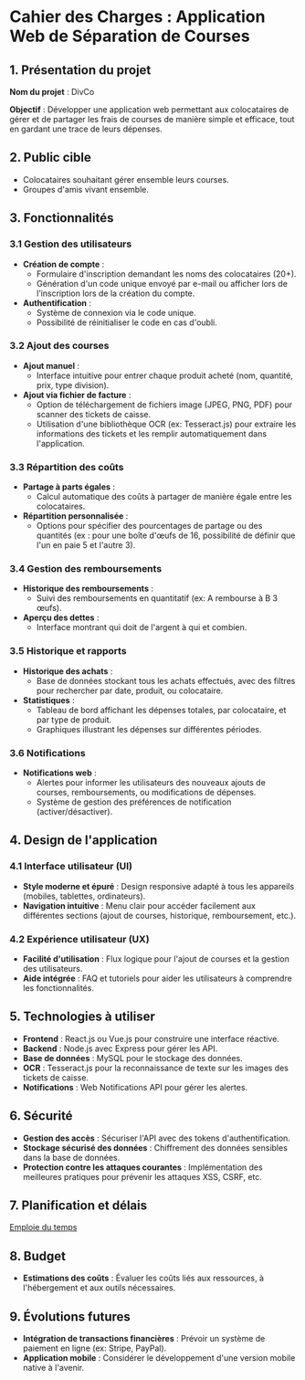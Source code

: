 # Cahier des Charges : Application Web de Séparation de Courses

## 1. Présentation du projet

**Nom du projet** : DivCo

**Objectif** : Développer une application web permettant aux colocataires de gérer et de partager les frais de courses de manière simple et efficace, tout en gardant une trace de leurs dépenses.

## 2. Public cible

- Colocataires souhaitant gérer ensemble leurs courses.
- Groupes d'amis vivant ensemble.

## 3. Fonctionnalités

### 3.1 Gestion des utilisateurs

- **Création de compte** :
    - Formulaire d'inscription demandant les noms des colocataires (20+).
    - Génération d'un code unique envoyé par e-mail ou afficher lors de l’inscription lors de la création du compte.
- **Authentification** :
    - Système de connexion via le code unique.
    - Possibilité de réinitialiser le code en cas d'oubli.

### 3.2 Ajout des courses

- **Ajout manuel** :
    - Interface intuitive pour entrer chaque produit acheté (nom, quantité, prix, type division).
- **Ajout via fichier de facture** :
    - Option de téléchargement de fichiers image (JPEG, PNG, PDF) pour scanner des tickets de caisse.
    - Utilisation d'une bibliothèque OCR (ex: Tesseract.js) pour extraire les informations des tickets et les remplir automatiquement dans l'application.

### 3.3 Répartition des coûts

- **Partage à parts égales** :
    - Calcul automatique des coûts à partager de manière égale entre les colocataires.
- **Répartition personnalisée** :
    - Options pour spécifier des pourcentages de partage ou des quantités (ex : pour une boîte d'œufs de 16, possibilité de définir que l'un en paie 5 et l'autre 3).

### 3.4 Gestion des remboursements

- **Historique des remboursements** :
    - Suivi des remboursements en quantitatif (ex: A rembourse à B 3 œufs).
- **Aperçu des dettes** :
    - Interface montrant qui doit de l'argent à qui et combien.

### 3.5 Historique et rapports

- **Historique des achats** :
    - Base de données stockant tous les achats effectués, avec des filtres pour rechercher par date, produit, ou colocataire.
- **Statistiques** :
    - Tableau de bord affichant les dépenses totales, par colocataire, et par type de produit.
    - Graphiques illustrant les dépenses sur différentes périodes.

### 3.6 Notifications

- **Notifications web** :
    - Alertes pour informer les utilisateurs des nouveaux ajouts de courses, remboursements, ou modifications de dépenses.
    - Système de gestion des préférences de notification (activer/désactiver).

## 4. Design de l'application

### 4.1 Interface utilisateur (UI)

- **Style moderne et épuré** : Design responsive adapté à tous les appareils (mobiles, tablettes, ordinateurs).
- **Navigation intuitive** : Menu clair pour accéder facilement aux différentes sections (ajout de courses, historique, remboursement, etc.).

### 4.2 Expérience utilisateur (UX)

- **Facilité d'utilisation** : Flux logique pour l'ajout de courses et la gestion des utilisateurs.
- **Aide intégrée** : FAQ et tutoriels pour aider les utilisateurs à comprendre les fonctionnalités.

## 5. Technologies à utiliser

- **Frontend** : React.js ou Vue.js pour construire une interface réactive.
- **Backend** : Node.js avec Express pour gérer les API.
- **Base de données** : MySQL pour le stockage des données.
- **OCR** : Tesseract.js pour la reconnaissance de texte sur les images des tickets de caisse.
- **Notifications** : Web Notifications API pour gérer les alertes.

## 6. Sécurité

- **Gestion des accès** : Sécuriser l'API avec des tokens d'authentification.
- **Stockage sécurisé des données** : Chiffrement des données sensibles dans la base de données.
- **Protection contre les attaques courantes** : Implémentation des meilleures pratiques pour prévenir les attaques XSS, CSRF, etc.

## 7. Planification et délais

[Emploie du temps](https://www.notion.so/11b69385c3db804491f5da664e1fb9de?pvs=21)

## 8. Budget

- **Estimations des coûts** : Évaluer les coûts liés aux ressources, à l'hébergement et aux outils nécessaires.

## 9. Évolutions futures

- **Intégration de transactions financières** : Prévoir un système de paiement en ligne (ex: Stripe, PayPal).
- **Application mobile** : Considérer le développement d'une version mobile native à l'avenir.
